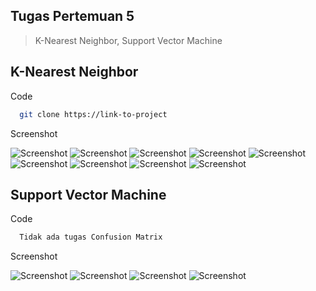 ## Tugas Pertemuan 5
> K-Nearest Neighbor, Support Vector Machine

## K-Nearest Neighbor
Code

```bash
  git clone https://link-to-project
```
Screenshot

![Screenshot](https://github.com/anamrepida/MachineLearning/blob/main/Tugas%20Pertemuan%205/img/01.png)
![Screenshot](https://github.com/anamrepida/MachineLearning/blob/main/Tugas%20Pertemuan%205/img/02.png)
![Screenshot](https://github.com/anamrepida/MachineLearning/blob/main/Tugas%20Pertemuan%205/img/03.png)
![Screenshot](https://github.com/anamrepida/MachineLearning/blob/main/Tugas%20Pertemuan%205/img/04.png)
![Screenshot](https://github.com/anamrepida/MachineLearning/blob/main/Tugas%20Pertemuan%205/img/05.png)
![Screenshot](https://github.com/anamrepida/MachineLearning/blob/main/Tugas%20Pertemuan%205/img/06.png)
![Screenshot](https://github.com/anamrepida/MachineLearning/blob/main/Tugas%20Pertemuan%205/img/07.png)
![Screenshot](https://github.com/anamrepida/MachineLearning/blob/main/Tugas%20Pertemuan%205/img/08.png)
![Screenshot](https://github.com/anamrepida/MachineLearning/blob/main/Tugas%20Pertemuan%205/img/09.png)

## Support Vector Machine
Code

```bash
  Tidak ada tugas Confusion Matrix
```
Screenshot

![Screenshot](https://github.com/anamrepida/MachineLearning/blob/main/Tugas%20Pertemuan%205/img/10.png)
![Screenshot](https://github.com/anamrepida/MachineLearning/blob/main/Tugas%20Pertemuan%205/img/11.png)
![Screenshot](https://github.com/anamrepida/MachineLearning/blob/main/Tugas%20Pertemuan%205/img/12.png)
![Screenshot](https://github.com/anamrepida/MachineLearning/blob/main/Tugas%20Pertemuan%205/img/13.png)